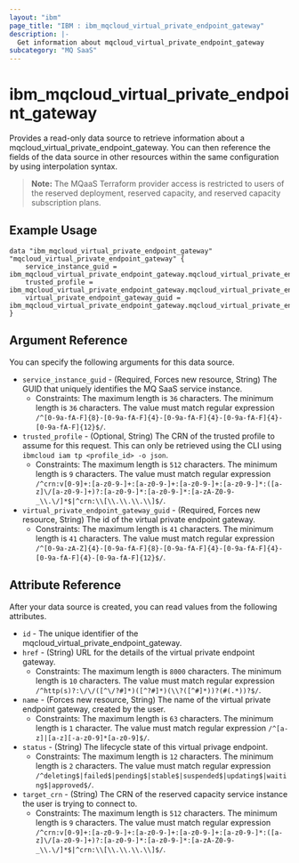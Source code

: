 ```yaml
---
layout: "ibm"
page_title: "IBM : ibm_mqcloud_virtual_private_endpoint_gateway"
description: |-
  Get information about mqcloud_virtual_private_endpoint_gateway
subcategory: "MQ SaaS"
---
```


# ibm_mqcloud_virtual_private_endpoint_gateway

Provides a read-only data source to retrieve information about a mqcloud_virtual_private_endpoint_gateway. You can then reference the fields of the data source in other resources within the same configuration by using interpolation syntax.

> **Note:** The MQaaS Terraform provider access is restricted to users of the reserved deployment, reserved capacity, and reserved capacity subscription plans.

## Example Usage

```hcl
data "ibm_mqcloud_virtual_private_endpoint_gateway" "mqcloud_virtual_private_endpoint_gateway" {
	service_instance_guid = ibm_mqcloud_virtual_private_endpoint_gateway.mqcloud_virtual_private_endpoint_gateway_instance.service_instance_guid
	trusted_profile = ibm_mqcloud_virtual_private_endpoint_gateway.mqcloud_virtual_private_endpoint_gateway_instance.trusted_profile
	virtual_private_endpoint_gateway_guid = ibm_mqcloud_virtual_private_endpoint_gateway.mqcloud_virtual_private_endpoint_gateway_instance.virtual_private_endpoint_gateway_guid
}
```

## Argument Reference

You can specify the following arguments for this data source.

* `service_instance_guid` - (Required, Forces new resource, String) The GUID that uniquely identifies the MQ SaaS service instance.
  * Constraints: The maximum length is `36` characters. The minimum length is `36` characters. The value must match regular expression `/^[0-9a-fA-F]{8}-[0-9a-fA-F]{4}-[0-9a-fA-F]{4}-[0-9a-fA-F]{4}-[0-9a-fA-F]{12}$/`.
* `trusted_profile` - (Optional, String) The CRN of the trusted profile to assume for this request. This can only be retrieved using the CLI using `ibmcloud iam tp <profile_id> -o json`.
  * Constraints: The maximum length is `512` characters. The minimum length is `9` characters. The value must match regular expression `/^crn:v[0-9]+:[a-z0-9-]+:[a-z0-9-]+:[a-z0-9-]+:[a-z0-9-]*:([a-z]\/[a-z0-9-]+)?:[a-z0-9-]*:[a-z0-9-]*:[a-zA-Z0-9-_\\.\/]*$|^crn:\\[\\.\\.\\.\\]$/`.
* `virtual_private_endpoint_gateway_guid` - (Required, Forces new resource, String) The id of the virtual private endpoint gateway.
  * Constraints: The maximum length is `41` characters. The minimum length is `41` characters. The value must match regular expression `/^[0-9a-zA-Z]{4}-[0-9a-fA-F]{8}-[0-9a-fA-F]{4}-[0-9a-fA-F]{4}-[0-9a-fA-F]{4}-[0-9a-fA-F]{12}$/`.

## Attribute Reference

After your data source is created, you can read values from the following attributes.

* `id` - The unique identifier of the mqcloud_virtual_private_endpoint_gateway.
* `href` - (String) URL for the details of the virtual private endpoint gateway.
  * Constraints: The maximum length is `8000` characters. The minimum length is `10` characters. The value must match regular expression `/^http(s)?:\/\/([^\/?#]*)([^?#]*)(\\?([^#]*))?(#(.*))?$/`.
* `name` - (Forces new resource, String) The name of the virtual private endpoint gateway, created by the user.
  * Constraints: The maximum length is `63` characters. The minimum length is `1` character. The value must match regular expression `/^[a-z]|[a-z][-a-z0-9]*[a-z0-9]$/`.
* `status` - (String) The lifecycle state of this virtual privage endpoint.
  * Constraints: The maximum length is `12` characters. The minimum length is `2` characters. The value must match regular expression `/^deleting$|failed$|pending$|stable$|suspended$|updating$|waiting$|approved$/`.
* `target_crn` - (String) The CRN of the reserved capacity service instance the user is trying to connect to.
  * Constraints: The maximum length is `512` characters. The minimum length is `9` characters. The value must match regular expression `/^crn:v[0-9]+:[a-z0-9-]+:[a-z0-9-]+:[a-z0-9-]+:[a-z0-9-]*:([a-z]\/[a-z0-9-]+)?:[a-z0-9-]*:[a-z0-9-]*:[a-zA-Z0-9-_\\.\/]*$|^crn:\\[\\.\\.\\.\\]$/`.

